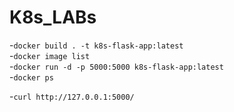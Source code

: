 # K8s_LABs

-```docker build . -t k8s-flask-app:latest```<br>
-```docker image list```<br>
-```docker run -d -p 5000:5000 k8s-flask-app:latest```<br>
-```docker ps```<br>

-```curl http://127.0.0.1:5000/```

